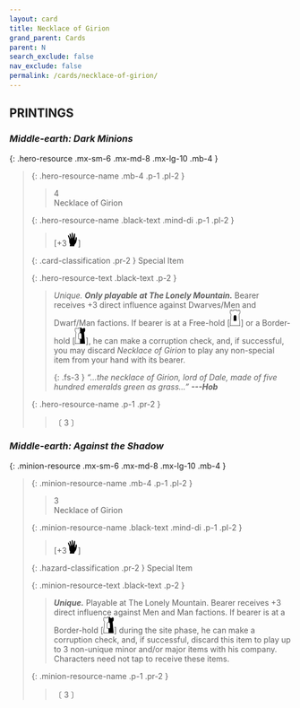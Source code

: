 ```yaml
---
layout: card
title: Necklace of Girion
grand_parent: Cards
parent: N
search_exclude: false
nav_exclude: false
permalink: /cards/necklace-of-girion/
---
```


## PRINTINGS


### _Middle-earth: Dark Minions_

{: .hero-resource .mx-sm-6 .mx-md-8 .mx-lg-10 .mb-4 }
> {: .hero-resource-name .mb-4 .p-1 .pl-2 }
> > <div class="card-mp">4</div>
> > <div class="card-name">Necklace of Girion</div>
>
> {: .hero-resource-name .black-text .mind-di .p-1 .pl-2 }
> > [+3![](/assets/images/di.svg)]
>
> {: .card-classification .pr-2 }
> Special Item
>
> {: .hero-resource-text .black-text .p-2 }
> > _Unique._ ***Only playable at The Lonely Mountain.*** Bearer receives +3 direct influence against Dwarves/Men and Dwarf/Man factions. If bearer is at a Free-hold \[![](/assets/images/free-hold.svg)] or a Border-hold \[![](/assets/images/border-hold.svg)], he can make a corruption check, and, if successful, you may discard _Necklace of Girion_ to play any non-special item from your hand with its bearer. 
> > 
> > {: .fs-3 } 
> > _“...the necklace of Girion, lord of Dale, made of five hundred emeralds green as grass...”_ ***---&#65279;Hob***  
> 
> {: .hero-resource-name .p-1 .pr-2 }
> > <div class="card-shield"></div>
> > <div class="card-corruption">〔 3 〕</div>

### _Middle-earth: Against the Shadow_

{: .minion-resource .mx-sm-6 .mx-md-8 .mx-lg-10 .mb-4 }
> {: .minion-resource-name .mb-4 .p-1 .pl-2 }
> > <div class="hazard-mp">3</div>
> > <div class="card-name">Necklace of Girion</div>
>
> {: .minion-resource-name .black-text .mind-di .p-1 .pl-2 }
> > [+3![](/assets/images/di.svg)]
>
> {: .hazard-classification .pr-2 }
> Special Item
>
> {: .minion-resource-text .black-text .p-2 }
> > _**Unique.**_ Playable at The Lonely Mountain. Bearer receives +3 direct influence against Men and Man factions. If bearer is at a Border-hold \[![](/assets/images/border-hold.svg)] during the site phase, he can make a corruption check, and, if successful, discard this item to play up to 3 non-unique minor and/or major items with his company. Characters need not tap to receive these items. 
> 
> {: .minion-resource-name .p-1 .pr-2 }
> > <div class="card-shield"></div>
> > <div class="card-corruption-white">〔 3 〕</div>
